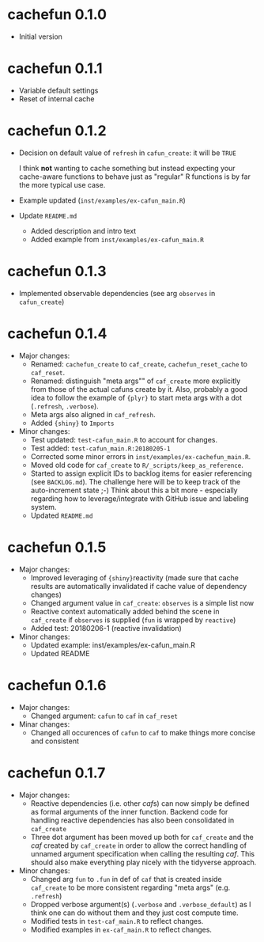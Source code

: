# cachefun 0.1.0

* Initial version

# cachefun 0.1.1

* Variable default settings
* Reset of internal cache

# cachefun 0.1.2

* Decision on default value of `refresh` in `cafun_create`: it will be `TRUE`

  I think **not** wanting to cache something but instead expecting your cache-aware functions to behave just as "regular" R functions is by far the more typical use case.
  
* Example updated (`inst/examples/ex-cafun_main.R`)

* Update `README.md`
    * Added description and intro text
    * Added example from `inst/examples/ex-cafun_main.R` 

# cachefun 0.1.3

* Implemented observable dependencies (see arg `observes` in `cafun_create`)

# cachefun 0.1.4

* Major changes:
    * Renamed: `cachefun_create` to `caf_create`, `cachefun_reset_cache`  to `caf_reset`.
    * Renamed: distinguish "meta args"" of `caf_create` more explicitly from those of the actual cafuns create by it. Also, probably a good idea to follow the example of `{plyr}` to start meta args with a dot (`.refresh`, `.verbose`).
    * Meta args also aligned in `caf_refresh`.
    * Added `{shiny}` to `Imports`
* Minor changes:
    * Test updated: `test-cafun_main.R` to account for changes.
    * Test added: `test-cafun_main.R:20180205-1`
    * Corrected some minor errors in `inst/examples/ex-cachefun_main.R`.
    * Moved old code for `caf_create` to `R/_scripts/keep_as_reference`.
    * Started to assign explicit IDs to backlog items for easier referencing (see `BACKLOG.md`). The challenge here will be to keep track of the auto-increment state ;-) Think about this a bit more - especially regarding how to leverage/integrate with GitHub issue and labeling system.
    * Updated `README.md`

# cachefun 0.1.5

* Major changes:
    * Improved leveraging of `{shiny}`reactivity (made sure that cache results are automatically invalidated if cache value of dependency changes)
    * Changed argument value in `caf_create`: `observes` is a simple list now
    * Reactive context automatically added behind the scene in `caf_create` if `observes` is supplied (`fun` is wrapped by `reactive`)
    * Added test: 20180206-1 (reactive invalidation) 
* Minor changes:
    * Updated example: inst/examples/ex-cafun_main.R
    * Updated README

# cachefun 0.1.6

* Major changes:
    * Changed argument: `cafun` to `caf` in `caf_reset`
* Minar changes:
    * Changed all occurences of `cafun` to `caf` to make things more concise and consistent

# cachefun 0.1.7

* Major changes:
    * Reactive dependencies (i.e. other *caf*s) can now simply be defined as formal arguments of the inner function. Backend code for handling reactive dependencies has also been consolidated in `caf_create`
    * Three dot argument has been moved up both for `caf_create` and the *caf* created by `caf_create` in order to allow the correct handling of unnamed argument specification when calling the resulting *caf*. This should also make everything play nicely with the tidyverse approach.
* Minor changes:
    * Changed arg `fun` to `.fun` in def of `caf` that is created inside `caf_create` to be more consistent regarding "meta args" (e.g. `.refresh`)
    * Dropped verbose argument(s) (`.verbose` and `.verbose_default`) as I think one can do without them and they just cost compute time.
    * Modified tests in `test-caf_main.R` to reflect changes.
    * Modified examples in `ex-caf_main.R` to reflect changes.
